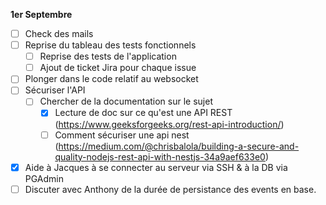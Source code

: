 **1er Septembre**
- [ ] Check des mails
- [ ] Reprise du tableau des tests fonctionnels 
    - [ ] Reprise des tests de l'application
    - [ ] Ajout de ticket Jira pour chaque issue
- [ ] Plonger dans le code relatif au websocket
- [ ] Sécuriser l'API
    - [ ] Chercher de la documentation sur le sujet
        - [x] Lecture de doc sur ce qu'est une API REST (https://www.geeksforgeeks.org/rest-api-introduction/)
        - [ ] Comment sécuriser une api nest (https://medium.com/@chrisbalola/building-a-secure-and-quality-nodejs-rest-api-with-nestjs-34a9aef633e0)
- [x] Aide à Jacques à se connecter au serveur via SSH & à la DB via PGAdmin
- [ ] Discuter avec Anthony de la durée de persistance des events en base.